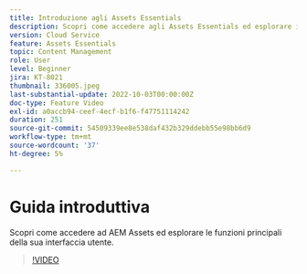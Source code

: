 ```yaml
---
title: Introduzione agli Assets Essentials
description: Scopri come accedere agli Assets Essentials ed esplorare i principali aspetti dell’interfaccia utente.
version: Cloud Service
feature: Assets Essentials
topic: Content Management
role: User
level: Beginner
jira: KT-8021
thumbnail: 336005.jpeg
last-substantial-update: 2022-10-03T00:00:00Z
doc-type: Feature Video
exl-id: a0accb94-ceef-4ecf-b1f6-f47751114242
duration: 251
source-git-commit: 54509339ee8e538daf432b329ddebb55e98bb6d9
workflow-type: tm+mt
source-wordcount: '37'
ht-degree: 5%

---
```


# Guida introduttiva

Scopri come accedere ad AEM Assets ed esplorare le funzioni principali della sua interfaccia utente.

>[!VIDEO](https://video.tv.adobe.com/v/336005?quality=12&learn=on)
